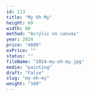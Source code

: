 ```yaml
---
id: 113
title: "My Oh My"
height: 60
width: 80
method: "Acrylic on canvas"
year: 2024
price: "4800"
exPrice: ""
status: ""
fileName: "2024-my-oh-my.jpg"
medie: "painting"
draft: "False"
slug: "my-oh-my"
weight: "160"
---
```

